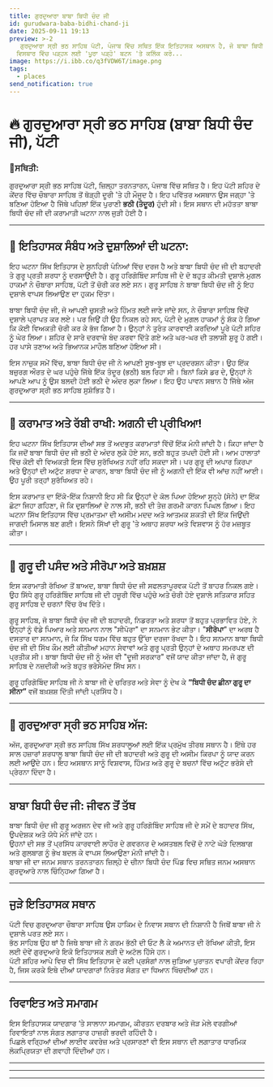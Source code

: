 ```yaml
---
title: ਗੁਰਦੁਆਰਾ ਬਾਬਾ ਬਿਧੀ ਚੰਦ ਜੀ
id: gurudwara-baba-bidhi-chand-ji
date: 2025-09-11 19:13
preview: >-2
   ਗੁਰਦੁਆਰਾ ਸ੍ਰੀ ਭਠ ਸਾਹਿਬ ਪੱਟੀ, ਪੰਜਾਬ ਵਿੱਚ ਸਥਿਤ ਇੱਕ ਇਤਿਹਾਸਕ ਅਸਥਾਨ ਹੈ, ਜੋ ਬਾਬਾ ਬਿਧੀ ਚੰਦ ਜੀ ਦੀ ਕਰਾਮਾਤੀ ਘਟਨਾ ਨਾਲ ਜੁੜਿਆ ਹੋਇਆ ਹੈ। ਗੁਰੂ ਹਰਿਗੋਬਿੰਦ ਸਾਹਿਬ ਜੀ ਦੇ ਚੋਰੀ ਹੋਏ ਦੁਸ਼ਾਲੇ ਵਾਪਸ ਲਿਆਉਣ ਤੋਂ ਬਾਅਦ, ਮੁਗਲ ਹਾਕਮਾਂ ਦੀ ਤਲਾਸ਼ੀ ਦੌਰਾਨ ਬਾਬਾ ਬਿਧੀ ਚੰਦ ਜੀ ਨੇ ਆਪਣੀ ਜਾਨ ਬਚਾਉਣ ਲਈ ਇੱਕ ਬਲਦੀ ਹੋਈ ਭਠੀ (ਤੰਦੂਰ) ਵਿੱਚ ਸ਼ਰਨ ਲਈ ਸੀ। ਹੈਰਾਨੀਜਨਕ ਤੌਰ 'ਤੇ, ਗੁਰੂ ਦੀ ਕਿਰਪਾ ਨਾਲ ਉਹਨਾਂ ਨੂੰ ਅੱਗ ਦੀ ਕੋਈ ਆਂਚ ਨਹੀਂ ਆਈ, ਸਿਵਾਏ ਉਹਨਾਂ ਦੇ ਨਾਲ ਪਏ ਸੋਨੇ ਦੇ ਗਹਿਣੇ ਦੇ ਜੋ ਪਿਘਲ ਗਿਆ ਸੀ। ਇਹ ਘਟਨਾ ਬਾਬਾ ਬਿਧੀ ਚੰਦ ਜੀ ਦੀ ਅਥਾਹ ਸ਼ਰਧਾ ਅਤੇ ਗੁਰੂ ਦੀ ਅਸੀਮ ਸ਼ਕਤੀ ਦਾ ਪ੍ਰਤੀਕ ਹੈ, ਜਿਸ ਤੋਂ ਬਾਅਦ ਗੁਰੂ ਸਾਹਿਬ ਨੇ ਉਹਨਾਂ ਨੂੰ ਸੀਰੋਪਾ ਭੇਟ ਕੀਤਾ। ਅੱਜ ਇਹ ਸਥਾਨ ਸ਼ਰਧਾਲੂਆਂ ਲਈ ਵਿਸ਼ਵਾਸ ਅਤੇ ਪ੍ਰੇਰਨਾ ਦਾ ਕੇਂਦਰ ਹੈ।
  ਵਿਸਥਾਰ ਵਿੱਚ ਪੜ੍ਹਨ ਲਈ 'ਪੂਰਾ ਪੜ੍ਹੋ' ਬਟਨ 'ਤੇ ਕਲਿੱਕ ਕਰੋ...
image: https://i.ibb.co/q3fVDW6T/image.png
tags:
  - places
send_notification: true
---
```

# 🔥 ਗੁਰਦੁਆਰਾ ਸ੍ਰੀ ਭਠ ਸਾਹਿਬ (ਬਾਬਾ ਬਿਧੀ ਚੰਦ ਜੀ), ਪੱਟੀ

### 📍ਸਥਿਤੀ:

ਗੁਰਦੁਆਰਾ ਸ੍ਰੀ ਭਠ ਸਾਹਿਬ ਪੱਟੀ, ਜ਼ਿਲ੍ਹਾ ਤਰਨਤਾਰਨ, ਪੰਜਾਬ ਵਿੱਚ ਸਥਿਤ ਹੈ। ਇਹ ਪੱਟੀ ਸ਼ਹਿਰ ਦੇ ਕੇਂਦਰ ਵਿੱਚ ਚੌਬਾਰਾ ਸਾਹਿਬ ਤੋਂ ਥੋੜ੍ਹੀ ਦੂਰੀ 'ਤੇ ਹੀ ਮੌਜੂਦ ਹੈ। ਇਹ ਪਵਿੱਤਰ ਅਸਥਾਨ ਉਸ ਜਗ੍ਹਾ 'ਤੇ ਬਣਿਆ ਹੋਇਆ ਹੈ ਜਿੱਥੇ ਪਹਿਲਾਂ ਇੱਕ ਪੁਰਾਣੀ **ਭਠੀ (ਤੰਦੂਰ)** ਹੁੰਦੀ ਸੀ। ਇਸ ਸਥਾਨ ਦੀ ਮਹੱਤਤਾ ਬਾਬਾ ਬਿਧੀ ਚੰਦ ਜੀ ਦੀ ਕਰਾਮਾਤੀ ਘਟਨਾ ਨਾਲ ਜੁੜੀ ਹੋਈ ਹੈ।

- - -

## **📜 ਇਤਿਹਾਸਕ ਸੰਬੰਧ ਅਤੇ ਦੁਸ਼ਾਲਿਆਂ ਦੀ ਘਟਨਾ:**

 ਇਹ ਘਟਨਾ ਸਿੱਖ ਇਤਿਹਾਸ ਦੇ ਸੁਨਹਿਰੀ ਪੰਨਿਆਂ ਵਿੱਚ ਦਰਜ ਹੈ ਅਤੇ ਬਾਬਾ ਬਿਧੀ ਚੰਦ ਜੀ ਦੀ ਬਹਾਦਰੀ ਤੇ ਗੁਰੂ ਪ੍ਰਤੀ ਸ਼ਰਧਾ ਨੂੰ ਦਰਸਾਉਂਦੀ ਹੈ। ਗੁਰੂ ਹਰਿਗੋਬਿੰਦ ਸਾਹਿਬ ਜੀ ਦੇ ਦੋ ਬਹੁਤ ਕੀਮਤੀ ਦੁਸ਼ਾਲੇ ਮੁਗਲ ਹਾਕਮਾਂ ਨੇ ਚੌਬਾਰਾ ਸਾਹਿਬ, ਪੱਟੀ ਤੋਂ ਚੋਰੀ ਕਰ ਲਏ ਸਨ। ਗੁਰੂ ਸਾਹਿਬ ਨੇ ਬਾਬਾ ਬਿਧੀ ਚੰਦ ਜੀ ਨੂੰ ਇਹ ਦੁਸ਼ਾਲੇ ਵਾਪਸ ਲਿਆਉਣ ਦਾ ਹੁਕਮ ਦਿੱਤਾ।

ਬਾਬਾ ਬਿਧੀ ਚੰਦ ਜੀ, ਜੋ ਆਪਣੀ ਚੁਸਤੀ ਅਤੇ ਹਿੰਮਤ ਲਈ ਜਾਣੇ ਜਾਂਦੇ ਸਨ, ਨੇ ਚੌਬਾਰਾ ਸਾਹਿਬ ਵਿੱਚੋਂ ਦੁਸ਼ਾਲੇ ਪ੍ਰਾਪਤ ਕਰ ਲਏ। ਪਰ ਜਿਉਂ ਹੀ ਉਹ ਨਿਕਲ ਰਹੇ ਸਨ, ਪੱਟੀ ਦੇ ਮੁਗਲ ਹਾਕਮਾਂ ਨੂੰ ਸ਼ੱਕ ਹੋ ਗਿਆ ਕਿ ਕੋਈ ਵਿਅਕਤੀ ਚੋਰੀ ਕਰ ਕੇ ਭੱਜ ਗਿਆ ਹੈ। ਉਨ੍ਹਾਂ ਨੇ ਤੁਰੰਤ ਕਾਰਵਾਈ ਕਰਦਿਆਂ ਪੂਰੇ ਪੱਟੀ ਸ਼ਹਿਰ ਨੂੰ ਘੇਰ ਲਿਆ। ਸ਼ਹਿਰ ਦੇ ਸਾਰੇ ਦਰਵਾਜ਼ੇ ਬੰਦ ਕਰਵਾ ਦਿੱਤੇ ਗਏ ਅਤੇ ਘਰ-ਘਰ ਦੀ ਤਲਾਸ਼ੀ ਸ਼ੁਰੂ ਹੋ ਗਈ। ਹਰ ਪਾਸੇ ਤਣਾਅ ਅਤੇ ਭਿਆਨਕ ਮਾਹੌਲ ਬਣਿਆ ਹੋਇਆ ਸੀ।

ਇਸ ਨਾਜ਼ੁਕ ਸਮੇਂ ਵਿੱਚ, ਬਾਬਾ ਬਿਧੀ ਚੰਦ ਜੀ ਨੇ ਆਪਣੀ ਸੂਝ-ਬੂਝ ਦਾ ਪ੍ਰਦਰਸ਼ਨ ਕੀਤਾ। ਉਹ ਇੱਕ ਬਜ਼ੁਰਗ ਔਰਤ ਦੇ ਘਰ ਪਹੁੰਚੇ ਜਿੱਥੇ ਇੱਕ ਤੰਦੂਰ (ਭਠੀ) ਬਲ ਰਿਹਾ ਸੀ। ਬਿਨਾਂ ਕਿਸੇ ਡਰ ਦੇ, ਉਨ੍ਹਾਂ ਨੇ ਆਪਣੇ ਆਪ ਨੂੰ ਉਸ ਬਲਦੀ ਹੋਈ ਭਠੀ ਦੇ ਅੰਦਰ ਲੁਕਾ ਲਿਆ। ਇਹ ਉਹ ਪਾਵਨ ਸਥਾਨ ਹੈ ਜਿੱਥੇ ਅੱਜ ਗੁਰਦੁਆਰਾ ਸ੍ਰੀ ਭਠ ਸਾਹਿਬ ਸੁਸ਼ੋਭਿਤ ਹੈ।

- - -

## 🌟 **ਕਰਾਮਾਤ ਅਤੇ ਰੱਬੀ ਰਾਖੀ: ਅਗਨੀ ਦੀ ਪ੍ਰੀਖਿਆ!**

ਇਹ ਘਟਨਾ ਸਿੱਖ ਇਤਿਹਾਸ ਦੀਆਂ ਸਭ ਤੋਂ ਅਦਭੁਤ ਕਰਾਮਾਤਾਂ ਵਿੱਚੋਂ ਇੱਕ ਮੰਨੀ ਜਾਂਦੀ ਹੈ। ਕਿਹਾ ਜਾਂਦਾ ਹੈ ਕਿ ਜਦੋਂ ਬਾਬਾ ਬਿਧੀ ਚੰਦ ਜੀ ਭਠੀ ਦੇ ਅੰਦਰ ਲੁਕੇ ਹੋਏ ਸਨ, ਭਠੀ ਬਹੁਤ ਤਪਦੀ ਹੋਈ ਸੀ। ਆਮ ਹਾਲਾਤਾਂ ਵਿੱਚ ਕੋਈ ਵੀ ਵਿਅਕਤੀ ਇਸ ਵਿੱਚ ਸੁਰੱਖਿਅਤ ਨਹੀਂ ਰਹਿ ਸਕਦਾ ਸੀ। ਪਰ ਗੁਰੂ ਦੀ ਅਪਾਰ ਕਿਰਪਾ ਅਤੇ ਉਨ੍ਹਾਂ ਦੀ ਅਟੁੱਟ ਸ਼ਰਧਾ ਦੇ ਕਾਰਨ, ਬਾਬਾ ਬਿਧੀ ਚੰਦ ਜੀ ਨੂੰ ਅਗਨੀ ਦੀ ਇੱਕ ਵੀ ਆਂਚ ਨਹੀਂ ਆਈ। ਉਹ ਪੂਰੀ ਤਰ੍ਹਾਂ ਸੁਰੱਖਿਅਤ ਰਹੇ।

ਇਸ ਕਰਾਮਾਤ ਦਾ ਇੱਕੋ-ਇੱਕ ਨਿਸ਼ਾਨੀ ਇਹ ਸੀ ਕਿ ਉਨ੍ਹਾਂ ਦੇ ਕੋਲ ਪਿਆ ਹੋਇਆ ਸੂਨ੍ਹੇ (ਸੋਨੇ) ਦਾ ਇੱਕ ਛੋਟਾ ਜਿਹਾ ਗਹਿਣਾ, ਜੋ ਕਿ ਦੁਸ਼ਾਲਿਆਂ ਦੇ ਨਾਲ ਸੀ, ਭਠੀ ਦੀ ਤੇਜ਼ ਗਰਮੀ ਕਾਰਨ ਪਿਘਲ ਗਿਆ। ਇਹ ਘਟਨਾ ਸਿੱਖ ਇਤਿਹਾਸ ਵਿੱਚ ਪ੍ਰਮਾਤਮਾ ਦੀ ਅਸੀਮ ਮਦਦ ਅਤੇ ਆਤਮਕ ਸ਼ਕਤੀ ਦੀ ਇੱਕ ਜਿਉਂਦੀ ਜਾਗਦੀ ਮਿਸਾਲ ਬਣ ਗਈ। ਇਸਨੇ ਸਿੱਖਾਂ ਦੀ ਗੁਰੂ 'ਤੇ ਅਥਾਹ ਸ਼ਰਧਾ ਅਤੇ ਵਿਸ਼ਵਾਸ ਨੂੰ ਹੋਰ ਮਜ਼ਬੂਤ ਕੀਤਾ।

- - -

## 🏅 **ਗੁਰੂ ਦੀ ਪਸੰਦ ਅਤੇ** ਸੀਰੋਪਾ ਅਤੇ ਬਖ਼ਸ਼ਸ਼



ਇਸ ਕਰਾਮਾਤੀ ਰੱਖਿਆ ਤੋਂ ਬਾਅਦ, ਬਾਬਾ ਬਿਧੀ ਚੰਦ ਜੀ ਸਫਲਤਾਪੂਰਵਕ ਪੱਟੀ ਤੋਂ ਬਾਹਰ ਨਿਕਲ ਗਏ। ਉਹ ਸਿੱਧੇ ਗੁਰੂ ਹਰਿਗੋਬਿੰਦ ਸਾਹਿਬ ਜੀ ਦੀ ਹਜ਼ੂਰੀ ਵਿੱਚ ਪਹੁੰਚੇ ਅਤੇ ਚੋਰੀ ਹੋਏ ਦੁਸ਼ਾਲੇ ਸਤਿਕਾਰ ਸਹਿਤ ਗੁਰੂ ਸਾਹਿਬ ਦੇ ਚਰਨਾਂ ਵਿੱਚ ਰੱਖ ਦਿੱਤੇ।

ਗੁਰੂ ਸਾਹਿਬ, ਜੋ ਬਾਬਾ ਬਿਧੀ ਚੰਦ ਜੀ ਦੀ ਬਹਾਦਰੀ, ਨਿਡਰਤਾ ਅਤੇ ਸ਼ਰਧਾ ਤੋਂ ਬਹੁਤ ਪ੍ਰਭਾਵਿਤ ਹੋਏ, ਨੇ ਉਨ੍ਹਾਂ ਨੂੰ ਵੱਡੇ ਪਿਆਰ ਅਤੇ ਸਨਮਾਨ ਨਾਲ "ਸੀਪੋਰਾ" ਦਾ ਸਨਮਾਨ ਭੇਟ ਕੀਤਾ। "**ਸੀਰੋਪਾ**" ਦਾ ਅਰਥ ਹੈ ਦਸਤਾਰ ਦਾ ਸਨਮਾਨ, ਜੋ ਕਿ ਸਿੱਖ ਧਰਮ ਵਿੱਚ ਬਹੁਤ ਉੱਚਾ ਦਰਜਾ ਰੱਖਦਾ ਹੈ। ਇਹ ਸਨਮਾਨ ਬਾਬਾ ਬਿਧੀ ਚੰਦ ਜੀ ਦੀ ਸਿੱਖ ਕੌਮ ਲਈ ਕੀਤੀਆਂ ਮਹਾਨ ਸੇਵਾਵਾਂ ਅਤੇ ਗੁਰੂ ਪ੍ਰਤੀ ਉਨ੍ਹਾਂ ਦੇ ਅਥਾਹ ਸਮਰਪਣ ਦੀ ਪ੍ਰਤੀਕ ਸੀ। ਬਾਬਾ ਬਿਧੀ ਚੰਦ ਜੀ ਨੂੰ ਅੱਜ ਵੀ "ਦੂਜੀ ਸਰਕਾਰ" ਵਜੋਂ ਯਾਦ ਕੀਤਾ ਜਾਂਦਾ ਹੈ, ਜੋ ਗੁਰੂ ਸਾਹਿਬ ਦੇ ਨਜ਼ਦੀਕੀ ਅਤੇ ਬਹੁਤ ਭਰੋਸੇਮੰਦ ਸਿੱਖ ਸਨ।



ਗੁਰੂ ਹਰਿਗੋਬਿੰਦ ਸਾਹਿਬ ਜੀ ਨੇ ਬਾਬਾ ਜੀ ਦੇ ਚਰਿਤਰ ਅਤੇ ਸੇਵਾ ਨੂੰ ਦੇਖ ਕੇ **“ਬਿਧੀ ਚੰਦ ਛੀਨਾ ਗੁਰੂ ਦਾ ਸੀਨਾ”** ਵਜੋਂ ਬਖ਼ਸ਼ਸ਼ ਦਿੱਤੀ ਜਾਂਦੀ ਪ੍ਰਸਿੱਧ ਹੈ।

- - -

## 🙏 **ਗੁਰਦੁਆਰਾ ਸ੍ਰੀ ਭਠ ਸਾਹਿਬ ਅੱਜ:**

ਅੱਜ, ਗੁਰਦੁਆਰਾ ਸ੍ਰੀ ਭਠ ਸਾਹਿਬ ਸਿੱਖ ਸ਼ਰਧਾਲੂਆਂ ਲਈ ਇੱਕ ਪ੍ਰਮੁੱਖ ਤੀਰਥ ਸਥਾਨ ਹੈ। ਇੱਥੇ ਹਰ ਸਾਲ ਹਜ਼ਾਰਾਂ ਸ਼ਰਧਾਲੂ ਬਾਬਾ ਬਿਧੀ ਚੰਦ ਜੀ ਦੀ ਬਹਾਦਰੀ ਅਤੇ ਗੁਰੂ ਦੀ ਅਸੀਮ ਕਿਰਪਾ ਨੂੰ ਯਾਦ ਕਰਨ ਲਈ ਆਉਂਦੇ ਹਨ। ਇਹ ਅਸਥਾਨ ਸਾਨੂੰ ਵਿਸ਼ਵਾਸ, ਹਿੰਮਤ ਅਤੇ ਗੁਰੂ ਦੇ ਬਚਨਾਂ ਵਿੱਚ ਅਟੁੱਟ ਭਰੋਸੇ ਦੀ ਪ੍ਰੇਰਨਾ ਦਿੰਦਾ ਹੈ।

- - -

## ਬਾਬਾ ਬਿਧੀ ਚੰਦ ਜੀ: ਜੀਵਨ ਤੋਂ ਤੱਥ

ਬਾਬਾ ਬਿਧੀ ਚੰਦ ਜੀ ਗੁਰੂ ਅਰਜਨ ਦੇਵ ਜੀ ਅਤੇ ਗੁਰੂ ਹਰਿਗੋਬਿੰਦ ਸਾਹਿਬ ਜੀ ਦੇ ਸਮੇਂ ਦੇ ਬਹਾਦਰ ਸਿੱਖ, ਉਪਦੇਸ਼ਕ ਅਤੇ ਯੋਧੇ ਮੰਨੇ ਜਾਂਦੇ ਹਨ।[](https://www.allaboutsikhs.com/beta/sikh-warriors-bhai-bidhi-chand/)\
ਉਹਨਾਂ ਦੀ ਸਭ ਤੋਂ ਪ੍ਰਸਿੱਧ ਕਾਰਵਾਈ ਲਾਹੌਰ ਦੇ ਗਵਰਨਰ ਦੇ ਅਸਤਬਲ ਵਿਚੋਂ ਦੋ ਨਾਟੇ ਘੋੜੇ ਦਿਲਬਾਗ ਅਤੇ ਗੁਲਬਾਗ ਨੂੰ ਭੇਖ ਬਦਲ ਕੇ ਵਾਪਸ ਲਿਆਉਣਾ ਮੰਨੀ ਜਾਂਦੀ ਹੈ।[](https://barusahib.org/general/series-important-horses-sikh-history/)\
ਬਾਬਾ ਜੀ ਦਾ ਜਨਮ ਸਥਾਨ ਤਰਨਤਾਰਨ ਜ਼ਿਲ੍ਹੇ ਦੇ ਚੀਨਾ ਬਿਧੀ ਚੰਦ ਪਿੰਡ ਵਿਚ ਸਥਿਤ ਜਨਮ ਅਸਥਾਨ ਗੁਰਦੁਆਰੇ ਨਾਲ ਚਿੰਨ੍ਹਿਆ ਗਿਆ ਹੈ।

[](https://www.discoversikhism.com/sikh_gurdwaras/gurdwara_sri_janam_asthan_bhai_bidhi_chand.html)

- - -

## ਜੁੜੇ ਇਤਿਹਾਸਕ ਸਥਾਨ

ਪੱਟੀ ਵਿਚ ਗੁਰਦੁਆਰਾ ਚੌਬਾਰਾ ਸਾਹਿਬ ਉਸ ਹਾਕਿਮ ਦੇ ਨਿਵਾਸ ਸਥਾਨ ਦੀ ਨਿਸ਼ਾਨੀ ਹੈ ਜਿਥੋਂ ਬਾਬਾ ਜੀ ਨੇ ਦੁਸ਼ਾਲੇ ਪਰਤ ਲਏ ਸਨ।[](http://www.historicalgurudwaras.com/GurudwaraDetail.aspx?gid=4299)\
ਭੱਠ ਸਾਹਿਬ ਉਹ ਥਾਂ ਹੈ ਜਿਥੇ ਬਾਬਾ ਜੀ ਨੇ ਗਰਮ ਭੱਠੀ ਦੀ ਓਟ ਲੈ ਕੇ ਅਮਾਨਤ ਦੀ ਰੱਖਿਆ ਕੀਤੀ, ਇਸ ਲਈ ਦੋਵੇਂ ਗੁਰਦੁਆਰੇ ਇਕੋ ਇਤਿਹਾਸਕ ਲੜੀ ਦੇ ਅਟੱਲ ਹਿੱਸੇ ਹਨ।[](http://www.historicalgurudwaras.com/GurudwaraDetail.aspx?gid=4295)\
ਪੱਟੀ ਸ਼ਹਿਰ ਆਪੇ ਵਿਚ ਵੀ ਸਿੱਖ ਇਤਿਹਾਸ ਦੇ ਕਈ ਪ੍ਰਸੰਗਾਂ ਨਾਲ ਜੁੜਿਆ ਪੁਰਾਤਨ ਵਪਾਰੀ ਕੇਂਦਰ ਰਿਹਾ ਹੈ, ਜਿਸ ਕਰਕੇ ਇਥੇ ਦੀਆਂ ਯਾਦਗਾਰਾਂ ਨਿਰੰਤਰ ਸੰਗਤ ਦਾ ਧਿਆਨ ਖਿੱਚਦੀਆਂ ਹਨ।

[](http://www.historicalgurudwaras.com/GurudwaraDetail.aspx?gid=4299)

- - -

## ਰਿਵਾਇਤ ਅਤੇ ਸਮਾਗਮ

ਇਸ ਇਤਿਹਾਸਕ ਯਾਦਗਾਰ ‘ਤੇ ਸਾਲਾਨਾ ਸਮਾਗਮ, ਕੀਰਤਨ ਦਰਬਾਰ ਅਤੇ ਜੋੜ ਮੇਲੇ ਵਰਗੀਆਂ ਰਿਵਾਇਤਾਂ ਨਾਲ ਸੰਗਤ ਲਗਾਤਾਰ ਹਾਜ਼ਰੀ ਭਰਦੀ ਰਹਿੰਦੀ ਹੈ।\
ਪਿਛਲੇ ਵਰ੍ਹਿਆਂ ਦੀਆਂ ਲਾਈਵ ਕਵਰੇਜ਼ ਅਤੇ ਪ੍ਰਸਾਰਣਾਂ ਵੀ ਇਸ ਸਥਾਨ ਦੀ ਲਗਾਤਾਰ ਧਾਰਮਿਕ ਲੋਕਪ੍ਰਿਯਤਾ ਦੀ ਗਵਾਹੀ ਦਿੰਦੀਆਂ ਹਨ।



- - -

- - -

- - -